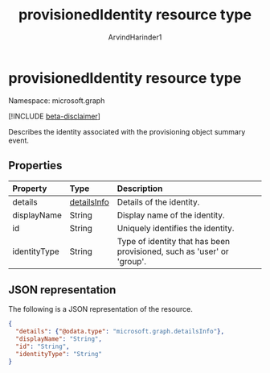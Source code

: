 ﻿---
title: "provisionedIdentity resource type"
description: "Describes the identity associated with the provisioning object summary event."
localization_priority: Normal
author: "ArvindHarinder1"
ms.prod: "microsoft-identity-platform"
doc_type: "resourcePageType"
---

# provisionedIdentity resource type

Namespace: microsoft.graph

[!INCLUDE [beta-disclaimer](../../includes/beta-disclaimer.md)]

Describes the identity associated with the provisioning object summary event. 

## Properties

| Property     | Type                          | Description                                                            |
| :----------- | :---------------------------- | :--------------------------------------------------------------------- |
| details      | [detailsInfo](detailsinfo.md) | Details of the identity.                                               |
| displayName  | String                        | Display name of the identity.                                          |
| id           | String                        | Uniquely identifies the identity.                                      |
| identityType | String                        | Type of identity that has been provisioned, such as 'user' or 'group'. |

## JSON representation

The following is a JSON representation of the resource.

<!-- {
  "blockType": "resource",
  "optionalProperties": [

  ],
  "@odata.type": "microsoft.graph.provisionedIdentity",
  "baseType": null
}-->

```json
{
  "details": {"@odata.type": "microsoft.graph.detailsInfo"},
  "displayName": "String",
  "id": "String",
  "identityType": "String"
}
```

<!-- uuid: 16cd6b66-4b1a-43a1-adaf-3a886856ed98
2019-02-04 14:57:30 UTC -->

<!-- {
  "type": "#page.annotation",
  "description": "provisionedIdentity resource",
  "keywords": "",
  "section": "documentation",
  "tocPath": ""
}-->
